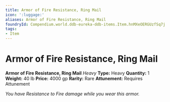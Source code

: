 ```yaml
---
title: Armor of Fire Resistance, Ring Mail
icon: ':luggage:'
aliases: Armor of Fire Resistance, Ring Mail
foundryId: Compendium.world.ddb-eureka-ddb-items.Item.hnMXeOERGUzfSq7j
tags:
- Item
---
```


# Armor of Fire Resistance, Ring Mail

**Armor of Fire Resistance, Ring Mail**
_Heavy_
**Type:** Heavy
**Quantity:** 1
**Weight:** 40 lb
**Price:** 4000 gp
**Rarity:** Rare
**Attunement:** Requires Attunement

*You have Resistance to Fire damage while you wear this armor.*
